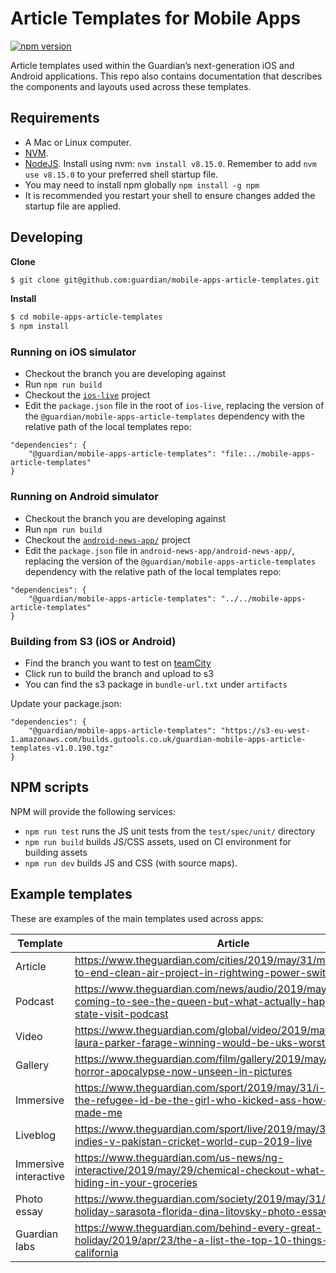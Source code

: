 # Article Templates for Mobile Apps
[![npm version](https://badge.fury.io/js/%40guardian%2Fmobile-apps-article-templates.svg)](https://badge.fury.io/js/%40guardian%2Fmobile-apps-article-templates)

Article templates used within the Guardian’s next-generation iOS and Android applications. This repo also contains documentation that describes the components and layouts used across these templates.

## Requirements
* A Mac or Linux computer.
* [NVM](https://github.com/creationix/nvm).
* [NodeJS](https://nodejs.org/). Install using nvm: `nvm install v8.15.0`. Remember to add `nvm use v8.15.0` to your preferred shell startup file.
* You may need to install npm globally `npm install -g npm`
* It is recommended you restart your shell to ensure changes added the startup file are applied.

## Developing
**Clone**
```bash
$ git clone git@github.com:guardian/mobile-apps-article-templates.git
```

**Install**
```bash
$ cd mobile-apps-article-templates
$ npm install
```

### Running on iOS simulator
* Checkout the branch you are developing against
* Run `npm run build`
* Checkout the [`ios-live`](https://github.com/guardian/ios-live/) project
* Edit the `package.json` file in the root of `ios-live`, replacing the version of the `@guardian/mobile-apps-article-templates` dependency with the relative path of the local templates repo:
```
"dependencies": {
    "@guardian/mobile-apps-article-templates": "file:../mobile-apps-article-templates"
}
```

### Running on Android simulator
* Checkout the branch you are developing against
* Run `npm run build`
* Checkout the [`android-news-app/`](https://github.com/guardian/android-news-app) project
* Edit the `package.json` file in `android-news-app/android-news-app/`, replacing the version of the `@guardian/mobile-apps-article-templates` dependency with the relative path of the local templates repo:
```
"dependencies": {
    "@guardian/mobile-apps-article-templates": "../../mobile-apps-article-templates"
}
```

### Building from S3 (iOS or Android)
* Find the branch you want to test on [teamCity](https://teamcity.gutools.co.uk/viewType.html?buildTypeId=Apps_Templates_TemplatesS3v2)
* Click run to build the branch and upload to s3
* You can find the s3 package in `bundle-url.txt` under `artifacts`

Update your package.json:
```
"dependencies": {
    "@guardian/mobile-apps-article-templates": "https://s3-eu-west-1.amazonaws.com/builds.gutools.co.uk/guardian-mobile-apps-article-templates-v1.0.190.tgz"
}
```

## NPM scripts
NPM will provide the following services:
* `npm run test` runs the JS unit tests from the `test/spec/unit/` directory
* `npm run build` builds JS/CSS assets, used on CI environment for building assets
* `npm run dev` builds JS and CSS (with source maps).

## Example templates
These are examples of the main templates used across apps:

| Template | Article |
| --- | --- |
| Article | https://www.theguardian.com/cities/2019/may/31/madrid-set-to-end-clean-air-project-in-rightwing-power-switch |
| Podcast | https://www.theguardian.com/news/audio/2019/may/31/trump-coming-to-see-the-queen-but-what-actually-happens-on-a-state-visit-podcast |
| Video | https://www.theguardian.com/global/video/2019/may/17/labours-laura-parker-farage-winning-would-be-uks-worst-legacy |
| Gallery | https://www.theguardian.com/film/gallery/2019/may/30/the-horror-apocalypse-now-unseen-in-pictures |
| Immersive | https://www.theguardian.com/sport/2019/may/31/i-wouldnt-be-the-refugee-id-be-the-girl-who-kicked-ass-how-taekwondo-made-me |
| Liveblog | https://www.theguardian.com/sport/live/2019/may/31/west-indies-v-pakistan-cricket-world-cup-2019-live |
| Immersive interactive | https://www.theguardian.com/us-news/ng-interactive/2019/may/29/chemical-checkout-what-might-be-hiding-in-your-groceries |
| Photo essay | https://www.theguardian.com/society/2019/may/31/amish-on-holiday-sarasota-florida-dina-litovsky-photo-essay |
| Guardian labs | https://www.theguardian.com/behind-every-great-holiday/2019/apr/23/the-a-list-the-top-10-things-to-do-in-california |
